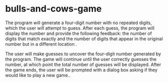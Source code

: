 # bulls-and-cows-game
The program will generate a four-digit number with no repeated digits, which the user will attempt to guess. After each guess, the program will display the number and provide the following feedback: the number of digits that match exactly and the number of digits that appear in the original number but in a different location .

The user will make guesses to uncover the four-digit number generated by the program. The game will continue until the user correctly guesses the number, at which point the total number of guesses will be displayed. After the game ends, the user will be prompted with a dialog box asking if they would like to play a new game..
